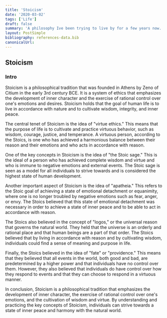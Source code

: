 ```yaml
---
title: 'Stoicism'
date: '2020-03-02'
tags: ['Life']
draft: false
summary: 'A philosophy Ive been trying to live by for a few years now.'
layout: PostSimple
bibliography: references-data.bib
canonicalUrl:
---
```


## Stoicism

### Intro

Stoicism is a philosophical tradition that was founded in Athens by Zeno of Citium in the early 3rd century BCE. It is a system of ethics that emphasizes the development of inner character and the exercise of rational control over one's emotions and desires. Stoicism holds that the goal of human life is to live in accordance with nature and to cultivate wisdom, integrity, and inner peace.

The central tenet of Stoicism is the idea of "virtue ethics." This means that the purpose of life is to cultivate and practice virtuous behavior, such as wisdom, courage, justice, and temperance. A virtuous person, according to the Stoics, is one who has achieved a harmonious balance between their reason and their emotions and who acts in accordance with reason.

One of the key concepts in Stoicism is the idea of "the Stoic sage." This is the ideal of a person who has achieved complete wisdom and virtue and who is immune to negative emotions and external events. The Stoic sage is seen as a model for all individuals to strive towards and is considered the highest state of human development.

Another important aspect of Stoicism is the idea of "apatheia." This refers to the Stoic goal of achieving a state of emotional detachment or equanimity, where one is no longer troubled by negative emotions such as fear, anger, or envy. The Stoics believed that this state of emotional detachment was necessary in order to achieve a state of inner peace and to be able to act in accordance with reason.

The Stoics also believed in the concept of "logos," or the universal reason that governs the natural world. They held that the universe is an orderly and rational place and that human beings are a part of that order. The Stoics believed that by living in accordance with reason and by cultivating wisdom, individuals could find a sense of meaning and purpose in life.

Finally, the Stoics believed in the idea of "fate" or "providence." This means that they believed that all events in the world, both good and bad, are predetermined by a higher power and that individuals have no control over them. However, they also believed that individuals do have control over how they respond to events and that they can choose to respond in a virtuous manner.

In conclusion, Stoicism is a philosophical tradition that emphasizes the development of inner character, the exercise of rational control over one's emotions, and the cultivation of wisdom and virtue. By understanding and practicing the key concepts of Stoicism, individuals can strive towards a state of inner peace and harmony with the natural world.
